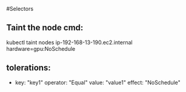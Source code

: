 #Selectors


Taint the node cmd:
---

kubectl taint nodes ip-192-168-13-190.ec2.internal hardware=gpu:NoSchedule

tolerations:
--
- key: "key1"
  operator: "Equal"
  value: "value1"
  effect: "NoSchedule"